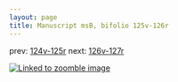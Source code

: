 ```yaml
---
layout: page
title: Manuscript msB, bifolio 125v-126r
---
```


prev: [124v-125r](../124v-125r/) next: [126v-127r](../126v-127r/)



[![Linked to zoomble image](http://www.homermultitext.org/iipsrv?IIIF=/project/homer/pyramidal/deepzoom/hmt/vbbifolio/v1/vb_125v_126r.tif/full/2000,/0/default.jpg)](http://www.homermultitext.org/ict2/?urn=urn:cite2:hmt:vbbifolio.v1:vb_125v_126r)

